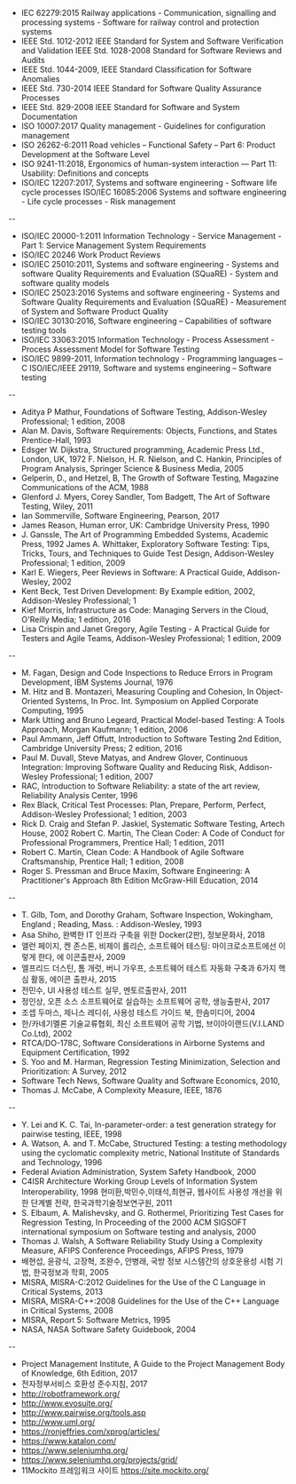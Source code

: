 - IEC  62279:2015  Railway  applications  -  Communication,  signalling and processing systems - Software for railway control and protection systems
- IEEE Std. 1012-2012 IEEE Standard for System and Software Verification and Validation IEEE Std. 1028-2008 Standard for Software Reviews and Audits
- IEEE Std. 1044-2009, IEEE Standard Classification for Software Anomalies
- IEEE Std. 730-2014 IEEE Standard for Software Quality Assurance Processes
- IEEE Std. 829-2008 IEEE Standard for Software and System Documentation
- ISO 10007:2017 Quality management - Guidelines for configuration management
- ISO 26262-6:2011 Road vehicles – Functional Safety – Part 6: Product Development at the Software Level
- ISO 9241-11:2018, Ergonomics of human-system interaction — Part 11: Usability: Definitions and concepts
- ISO/IEC 12207:2017, Systems and software engineering - Software life cycle processes ISO/IEC 16085:2006 Systems and software engineering - Life cycle processes - Risk management

--

- ISO/IEC 20000-1:2011 Information Technology - Service Management - Part 1: Service Management System Requirements
- ISO/IEC 20246 Work Product Reviews
- ISO/IEC 25010:2011, Systems and software engineering - Systems and software Quality Requirements and Evaluation (SQuaRE) - System and software quality models
- ISO/IEC 25023:2016 Systems and software engineering - Systems and Software Quality Requirements and Evaluation (SQuaRE) - Measurement of System and Software Product Quality
- ISO/IEC 30130:2016, Software engineering – Capabilities of software testing tools
- ISO/IEC 33063:2015 Information Technology - Process Assessment - Process Assessment Model for Software Testing
- ISO/IEC 9899-2011, Information technology - Programming languages – C ISO/IEC/IEEE 29119, Software and systems engineering – Software testing

--

- Aditya P Mathur, Foundations of Software Testing,   Addison-Wesley Professional; 1 edition, 2008
- Alan M. Davis, Software Requirements: Objects, Functions, and States Prentice-Hall, 1993
- Edsger W. Dijkstra, Structured programming, Academic Press Ltd., London, UK, 1972 F. Nielson, H. R. Nielson, and C. Hankin, Principles of Program Analysis, Springer Science & Business Media, 2005
- Gelperin, D., and Hetzel, B, The Growth of Software Testing, Magazine Communications of the ACM, 1988
- Glenford J. Myers, Corey Sandler, Tom Badgett, The Art of Software Testing, Wiley, 2011
- Ian Sommerville, Software Engineering, Pearson, 2017
- James Reason, Human error, UK: Cambridge University Press, 1990
- J. Ganssle, The Art of Programming Embedded Systems, Academic Press, 1992 James A. Whittaker, Exploratory Software Testing: Tips, Tricks, Tours, and Techniques to Guide Test Design, Addison-Wesley Professional; 1 edition, 2009
- Karl E. Wiegers, Peer Reviews in Software: A Practical Guide, Addison-Wesley, 2002
- Kent Beck, Test Driven Development: By Example edition, 2002, Addison-Wesley  Professional;  1 
- Kief Morris, Infrastructure as Code: Managing Servers in the Cloud, O'Reilly Media; 1 edition, 2016
- Lisa Crispin and Janet Gregory, Agile Testing - A Practical Guide for Testers and Agile Teams, Addison-Wesley Professional; 1 edition, 2009

--

- M. Fagan, Design and Code Inspections to Reduce Errors in Program Development, IBM Systems Journal, 1976
- M. Hitz and B. Montazeri, Measuring Coupling and Cohesion, In Object-Oriented Systems, In Proc. Int. Symposium on Applied Corporate Computing, 1995
- Mark Utting and Bruno Legeard, Practical Model-based Testing: A Tools Approach, Morgan Kaufmann; 1 edition, 2006
- Paul Ammann, Jeff Offutt, Introduction to Software Testing 2nd Edition, Cambridge University Press; 2 edition, 2016
- Paul M. Duvall, Steve Matyas, and Andrew Glover, Continuous Integration: Improving Software Quality and Reducing Risk, Addison-Wesley Professional; 1 edition, 2007
- RAC, Introduction to Software Reliability: a state of the art review, Reliability Analysis Center, 1996
- Rex Black, Critical Test Processes: Plan, Prepare, Perform, Perfect, Addison-Wesley Professional; 1 edition, 2003
- Rick D. Craig and Stefan P. Jaskiel, Systematic Software Testing, Artech House, 2002 Robert C. Martin, The Clean Coder: A Code of Conduct for Professional Programmers, Prentice Hall; 1 edition, 2011
- Robert C. Martin, Clean Code: A Handbook of Agile Software Craftsmanship, Prentice Hall; 1 edition, 2008
- Roger S. Pressman and Bruce Maxim, Software Engineering: A Practitioner's Approach 8th Edition McGraw-Hill Education, 2014

--

- T. Gilb, Tom, and Dorothy Graham, Software Inspection, Wokingham, England ; Reading, Mass. : Addison-Wesley, 1993
- Asa Shiho, 완벽한 IT 인프라 구축을 위한 Docker(2판), 정보문화사, 2018
- 앨런 페이지, 켄 존스톤, 비제이 롤리슨, 소프트웨어 테스팅: 마이크로소프트에선 이렇게 한다, 에 이콘출판사, 2009
- 엘프리드 더스틴, 톰 개럿, 버니 가우프, 소프트웨어 테스트 자동화 구축과 6가지 핵심 활동, 에이콘 출판사, 2015
- 전민수, UI 사용성 테스트 실무, 멘토르출판사, 2011
- 정인상, 오픈 소스 소프트웨어로 실습하는 소프트웨어 공학, 생능출판사, 2017
- 조셉 두마스, 제니스 레디쉬, 사용성 테스트 가이드 북, 한솜미디어, 2004
- 한/카네기멜론 기술교류협회, 최신 소프트웨어 공학 기법, 브이아이랜드(V.I.LAND Co.Ltd), 2002
- RTCA/DO-178C,  Software  Considerations  in  Airborne  Systems  and  Equipment Certification, 1992
- S. Yoo and M. Harman, Regression Testing Minimization, Selection and Prioritization: A Survey, 2012
- Software Tech News, Software Quality and Software Economics, 2010, 
- Thomas J. McCabe, A Complexity Measure, IEEE, 1876

--

- Y. Lei and K. C. Tai, In-parameter-order: a test generation strategy for pairwise testing, IEEE, 1998
- A. Watson, A. and T. McCabe, Structured Testing: a testing methodology using the cyclomatic complexity metric, National Institute of Standards and Technology, 1996
- Federal Aviation Administration, System Safety Handbook, 2000
- C4ISR Architecture Working Group Levels of Information System Interoperability, 1998 현미환,박민수,이태석,최현규, 웹사이트 사용성 개선을 위한 단계별 전략, 한국과학기술정보연구원, 2011
- S. Elbaum, A. Malishevsky, and G. Rothermel, Prioritizing Test Cases for Regression Testing, In Proceeding of the 2000 ACM SIGSOFT international symposium on Software testing and analysis, 2000
- Thomas J. Walsh, A Software Reliability Study Using a Complexity Measure, AFIPS Conference Proceedings, AFIPS Press, 1979
- 배현섭, 윤광식, 고장혁, 조완수, 안병래, 국방 정보 시스템간의 상호운용성 시험 기법, 한국정보과 학회, 2005
- MISRA, MISRA-C:2012 Guidelines for the Use of the C Language in Critical Systems, 2013
- MISRA, MISRA-C++:2008 Guidelines for the Use of the C++ Language in Critical Systems, 2008
- MISRA, Report 5: Software Metrics, 1995
- NASA, NASA Software Safety Guidebook, 2004

--

- Project Management Institute, A Guide to the Project Management Body of Knowledge, 6th Edition, 2017
- 전자정부서비스 호환성 준수지침, 2017
- http://robotframework.org/
- http://www.evosuite.org/
- http://www.pairwise.org/tools.asp
- http://www.uml.org/
- https://ronjeffries.com/xprog/articles/
- https://www.katalon.com/
- https://www.seleniumhq.org/
- https://www.seleniumhq.org/projects/grid/
- 11Mockito 프레임워크 사이트 https://site.mockito.org/